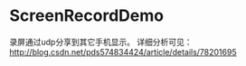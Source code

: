 # ScreenRecordDemo
录屏通过udp分享到其它手机显示。
详细分析可见：http://blog.csdn.net/pds574834424/article/details/78201695
